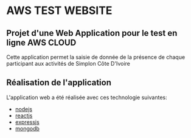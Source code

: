 # AWS TEST WEBSITE 
<h2>Projet d'une Web Application pour le test en ligne AWS CLOUD</h2>

<p>Cette application permet la saisie de donnée de la présence de chaque participant aux activités de Simplon Côte D'Ivoire</p>

## Réalisation de l'application
<p>L'application web a été réalisée avec ces technologie suivantes:</p>


* [nodejs](https://nodejs.org/en/)
* [reactjs](https://reactjs.org/)
* [expressjs](https://expressjs.com/)
* [mongodb](https://www.mongodb.com/)